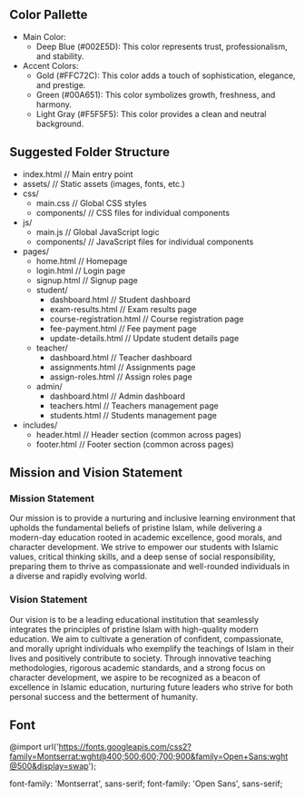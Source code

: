 ## Color Pallette

- Main Color:
  - Deep Blue (#002E5D): This color represents trust, professionalism, and stability.
- Accent Colors:
  - Gold (#FFC72C): This color adds a touch of sophistication, elegance, and prestige.
  - Green (#00A651): This color symbolizes growth, freshness, and harmony.
  - Light Gray (#F5F5F5): This color provides a clean and neutral background.

## Suggested Folder Structure

- index.html // Main entry point
- assets/ // Static assets (images, fonts, etc.)
- css/
  - main.css // Global CSS styles
  - components/ // CSS files for individual components
- js/
  - main.js // Global JavaScript logic
  - components/ // JavaScript files for individual components
- pages/
  - home.html // Homepage
  - login.html // Login page
  - signup.html // Signup page
  - student/
    - dashboard.html // Student dashboard
    - exam-results.html // Exam results page
    - course-registration.html // Course registration page
    - fee-payment.html // Fee payment page
    - update-details.html // Update student details page
  - teacher/
    - dashboard.html // Teacher dashboard
    - assignments.html // Assignments page
    - assign-roles.html // Assign roles page
  - admin/
    - dashboard.html // Admin dashboard
    - teachers.html // Teachers management page
    - students.html // Students management page
- includes/
  - header.html // Header section (common across pages)
  - footer.html // Footer section (common across pages)

## Mission and Vision Statement

### Mission Statement

Our mission is to provide a nurturing and inclusive learning environment that upholds the fundamental beliefs of pristine Islam, while delivering a modern-day education rooted in academic excellence, good morals, and character development. We strive to empower our students with Islamic values, critical thinking skills, and a deep sense of social responsibility, preparing them to thrive as compassionate and well-rounded individuals in a diverse and rapidly evolving world.

### Vision Statement

Our vision is to be a leading educational institution that seamlessly integrates the principles of pristine Islam with high-quality modern education. We aim to cultivate a generation of confident, compassionate, and morally upright individuals who exemplify the teachings of Islam in their lives and positively contribute to society. Through innovative teaching methodologies, rigorous academic standards, and a strong focus on character development, we aspire to be recognized as a beacon of excellence in Islamic education, nurturing future leaders who strive for both personal success and the betterment of humanity.

## Font

@import url('https://fonts.googleapis.com/css2?family=Montserrat:wght@400;500;600;700;900&family=Open+Sans:wght@500&display=swap');

font-family: 'Montserrat', sans-serif;
font-family: 'Open Sans', sans-serif;
